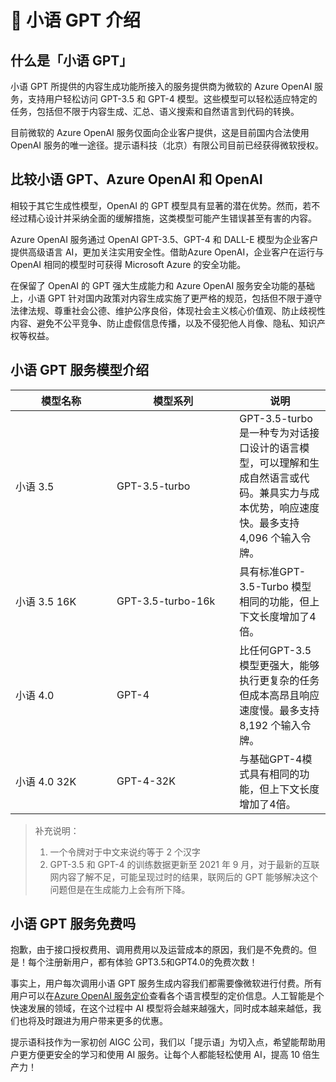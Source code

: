 # 🤖 小语 GPT 介绍

## 什么是「小语 GPT」

小语 GPT 所提供的内容生成功能所接入的服务提供商为微软的 Azure OpenAI 服务，支持用户轻松访问 GPT-3.5 和 GPT-4 模型。这些模型可以轻松适应特定的任务，包括但不限于内容生成、汇总、语义搜索和自然语言到代码的转换。

目前微软的 Azure OpenAI 服务仅面向企业客户提供，这是目前国内合法使用 OpenAI 服务的唯一途径。提示语科技（北京）有限公司目前已经获得微软授权。

## 比较小语 GPT、Azure OpenAI 和 OpenAI

相较于其它生成性模型，OpenAI 的 GPT 模型具有显著的潜在优势。然而，若不经过精心设计并采纳全面的缓解措施，这类模型可能产生错误甚至有害的内容。

Azure OpenAI 服务通过 OpenAI GPT-3.5、GPT-4 和 DALL-E 模型为企业客户提供高级语言 AI，更加关注实用安全性。借助Azure OpenAI，企业客户在运行与OpenAI 相同的模型时可获得 Microsoft Azure 的安全功能。&#x20;

在保留了 OpenAI 的 GPT 强大生成能力和 Azure OpenAI 服务安全功能的基础上，小语 GPT 针对国内政策对内容生成实施了更严格的规范，包括但不限于遵守法律法规、尊重社会公德、维护公序良俗，体现社会主义核心价值观、防止歧视性内容、避免不公平竞争、防止虚假信息传播，以及不侵犯他人肖像、隐私、知识产权等权益。

## 小语 GPT 服务模型介绍

<table><thead><tr><th width="146">模型名称</th><th width="180.33333333333331">模型系列</th><th>说明</th></tr></thead><tbody><tr><td>小语 3.5</td><td>GPT-3.5-turbo</td><td>GPT-3.5-turbo 是一种专为对话接口设计的语言模型，可以理解和生成自然语言或代码。兼具实力与成本优势，响应速度快。最多支持 4,096 个输入令牌。</td></tr><tr><td>小语 3.5 16K</td><td>GPT-3.5-turbo-16k</td><td>具有标准GPT-3.5-Turbo 模型相同的功能，但上下文长度增加了4倍。</td></tr><tr><td>小语 4.0</td><td>GPT-4</td><td>比任何GPT-3.5模型更强大，能够执行更复杂的任务但成本高昂且响应速度慢。最多支持 8,192 个输入令牌。</td></tr><tr><td>小语 4.0 32K</td><td>GPT-4-32K</td><td>与基础GPT-4模式具有相同的功能，但上下文长度增加了4倍。</td></tr></tbody></table>

> 补充说明：
>
> 1. 一个令牌对于中文来说约等于 2 个汉字
> 2. GPT-3.5 和 GPT-4 的训练数据更新至 2021 年 9 月，对于最新的互联网内容了解不足，可能呈现过时的结果，联网后的 GPT 能够解决这个问题但是在生成能力上会有所下降。

## 小语 GPT 服务免费吗

抱歉，由于接口授权费用、调用费用以及运营成本的原因，我们是不免费的。但是！每个注册新用户，都有体验 GPT3.5和GPT4.0的免费次数！

事实上，用户每次调用小语 GPT 服务生成内容我们都需要像微软进行付费。所有用户可以在[Azure OpenAI 服务定价](https://azure.microsoft.com/zh-cn/pricing/details/cognitive-services/openai-service/)查看各个语言模型的定价信息。人工智能是个快速发展的领域，在这个过程中 AI 模型将会越来越强大，同时成本越来越低，我们也将及时跟进为用户带来更多的优惠。

提示语科技作为一家初创 AIGC 公司，我们以「提示语」为切入点，希望能帮助用户更方便更安全的学习和使用 AI 服务。让每个人都能轻松使用 AI，提高 10 倍生产力！



